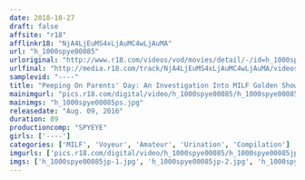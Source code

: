 ```yaml
---
date: 2018-10-27
draft: false
affsite: "r18"
afflinkr18: "NjA4LjEuMS4xLjAuMC4wLjAuMA"
url: "h_1000spye00085"
urloriginal: "http://www.r18.com/videos/vod/movies/detail/-/id=h_1000spye00085"
urlfinal: "http://media.r18.com/track/NjA4LjEuMS4xLjAuMC4wLjAuMA/videos/vod/movies/detail/-/id=h_1000spye00085"
samplevid: "----"
title: "Peeping On Parents' Day: An Investigation Into MILF Golden Showers, Pissing Themselves"
mainimgurl: "pics.r18.com/digital/video/h_1000spye00085/h_1000spye00085ps.jpg"
mainimgs: "h_1000spye00085ps.jpg"
releasedate: "Aug. 09, 2016"
duration: 89
productioncomp: "SPYEYE"
girls: ['----']
categories: ['MILF', 'Voyeur', 'Amateur', 'Urination', 'Compilation']
imgurls: ['pics.r18.com/digital/video/h_1000spye00085/h_1000spye00085jp-1.jpg', 'pics.r18.com/digital/video/h_1000spye00085/h_1000spye00085jp-2.jpg', 'pics.r18.com/digital/video/h_1000spye00085/h_1000spye00085jp-3.jpg', 'pics.r18.com/digital/video/h_1000spye00085/h_1000spye00085jp-4.jpg', 'pics.r18.com/digital/video/h_1000spye00085/h_1000spye00085jp-5.jpg', 'pics.r18.com/digital/video/h_1000spye00085/h_1000spye00085jp-6.jpg', 'pics.r18.com/digital/video/h_1000spye00085/h_1000spye00085jp-7.jpg', 'pics.r18.com/digital/video/h_1000spye00085/h_1000spye00085jp-8.jpg', 'pics.r18.com/digital/video/h_1000spye00085/h_1000spye00085jp-9.jpg', 'pics.r18.com/digital/video/h_1000spye00085/h_1000spye00085jp-10.jpg', 'pics.r18.com/digital/video/h_1000spye00085/h_1000spye00085jp-11.jpg', 'pics.r18.com/digital/video/h_1000spye00085/h_1000spye00085jp-12.jpg', 'pics.r18.com/digital/video/h_1000spye00085/h_1000spye00085jp-13.jpg', 'pics.r18.com/digital/video/h_1000spye00085/h_1000spye00085jp-14.jpg', 'pics.r18.com/digital/video/h_1000spye00085/h_1000spye00085jp-15.jpg', 'pics.r18.com/digital/video/h_1000spye00085/h_1000spye00085jp-16.jpg', 'pics.r18.com/digital/video/h_1000spye00085/h_1000spye00085jp-17.jpg', 'pics.r18.com/digital/video/h_1000spye00085/h_1000spye00085jp-18.jpg', 'pics.r18.com/digital/video/h_1000spye00085/h_1000spye00085jp-19.jpg', 'pics.r18.com/digital/video/h_1000spye00085/h_1000spye00085jp-20.jpg']
imgs: ['h_1000spye00085jp-1.jpg', 'h_1000spye00085jp-2.jpg', 'h_1000spye00085jp-3.jpg', 'h_1000spye00085jp-4.jpg', 'h_1000spye00085jp-5.jpg', 'h_1000spye00085jp-6.jpg', 'h_1000spye00085jp-7.jpg', 'h_1000spye00085jp-8.jpg', 'h_1000spye00085jp-9.jpg', 'h_1000spye00085jp-10.jpg', 'h_1000spye00085jp-11.jpg', 'h_1000spye00085jp-12.jpg', 'h_1000spye00085jp-13.jpg', 'h_1000spye00085jp-14.jpg', 'h_1000spye00085jp-15.jpg', 'h_1000spye00085jp-16.jpg', 'h_1000spye00085jp-17.jpg', 'h_1000spye00085jp-18.jpg', 'h_1000spye00085jp-19.jpg', 'h_1000spye00085jp-20.jpg']
---
```


